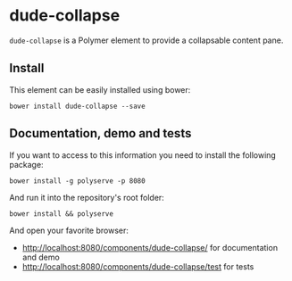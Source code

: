 # dude-collapse

`dude-collapse` is a Polymer element to provide a collapsable content pane.

## Install

This element can be easily installed using bower:

```
bower install dude-collapse --save
```

## Documentation, demo and tests

If you want to access to this information you need to install the following package:

```
bower install -g polyserve -p 8080
```

And run it into the repository's root folder:

```
bower install && polyserve
```

And open your favorite browser:
- [http://localhost:8080/components/dude-collapse/](http://localhost:8080/components/dude-collapse/) for documentation
and demo
- [http://localhost:8080/components/dude-collapse/test](http://localhost:8080/components/dude-collapse/test) for tests
